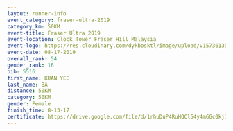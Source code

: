 ```yaml
---
layout: runner-info 
event_category: fraser-ultra-2019 
category_km: 50KM 
event-title: Fraser Ultra 2019 
event-location: Clock Tower Fraser Hill Malaysia 
event-logo: https://res.cloudinary.com/dykbosktl/image/upload/v1573613535/Logo/logo_mfst7w.jpg
event-date: 08-17-2019 
overall_rank: 54
gender_rank: 16
bib: 5516
first_name: KUAN YEE
last_name: BA
distance: 50KM
category: 50KM
gender: Female
finish_time: 8-13-17
certificate: https://drive.google.com/file/d/1rhuDuP4RuHQCl54y4m6Gc0kjIhYHnLOY/view?usp=sharing
---
```

